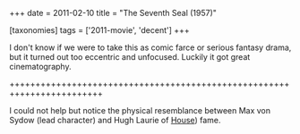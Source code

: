 +++
date = 2011-02-10
title = "The Seventh Seal (1957)"

[taxonomies]
tags = ['2011-movie', 'decent']
+++

I don\'t know if we were to take this as comic farce or serious fantasy
drama, but it turned out too eccentric and unfocused. Luckily it got
great cinematography.

++++++++++++++++++++++++++++++++++++++++++++++++++++++++++++++++++++++++

I could not help but notice the physical resemblance between Max von
Sydow (lead character) and Hugh Laurie of [House]) fame.

  [House]: http://en.wikipedia.org/wiki/House_(TV_series)
